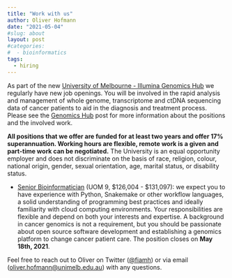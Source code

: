 ```yaml
---
title: "Work with us"
author: Oliver Hofmann
date: "2021-05-04"
#slug: about
layout: post
#categories:
#  - bioinformatics
tags:
  - hiring
---
```


As part of the new [University of Melbourne - Illumina Genomics Hub](https://mdhs.unimelb.edu.au/centre-for-cancer-research/our-research/precision-oncology-research-group/illumina-partnership) we regularly have new job openings. You will be involved in the rapid analysis and management of whole genome, transcriptome and ctDNA sequencing data of cancer patients to aid in the diagnosis and treatment process. Please see the [Genomics Hub](https://umccr.org/blog/hub-jobs/) post for more information about the positions and the involved work.

**All positions that we offer are funded for at least two years and offer 17% superannuation. Working hours are flexible, remote work is a given and part-time work can be negotiated.** The University is an equal opportunity employer and does not discriminate on the basis of race, religion, colour, national origin, gender, sexual orientation, age, marital status, or disability status.

* [Senior Bioinformatician](http://jobs.unimelb.edu.au/caw/en/job/903751/senior-bioinformatician) (UOM 9, $126,004 - $131,097): we expect you to have experience with Python, Snakemake or other workflow languages, a solid understanding of programming best practices and ideally familiarity with cloud computing environments. Your responsibilities are flexible and depend on both your interests and expertise. A background in cancer genomics is not a requirement, but you should be passionate about open source software development and establishing a genomics platform to change cancer patient care. The position closes on **May 18th, 2021**.

Feel free to reach out to Oliver on Twitter ([@fiamh](https://twitter.com/fiamh)) or via email (<oliver.hofmann@unimelb.edu.au>) with any questions.
